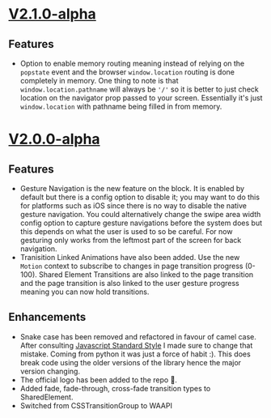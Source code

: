 # [V2.1.0-alpha](https://github.com/nxtexe/react-motion-router/blob/main/CHANGELOG.md#v210-alpha)
## Features
- Option to enable memory routing meaning instead of relying on the ```popstate``` event and the browser ```window.location``` routing is done completely in memory. One thing to note is that ```window.location.pathname``` will always be ```'/'``` so it is better to just check location on the navigator prop passed to your screen. Essentially it's just ```window.location``` with pathname being filled in from memory.


# [V2.0.0-alpha](https://github.com/nxtexe/react-motion-router/blob/main/CHANGELOG.md#v200-alpha)

## Features

- Gesture Navigation is the new feature on the block. It is enabled by default but there is a config option to disable it; you may want to do this for platforms such as iOS since there is no way to disable the native gesture navigation. You could alternatively change the swipe area width config option to capture gesture navigations before the system does but this depends on what the user is used to so be careful. For now gesturing only works from the leftmost part of the screen for back navigation.
- Tranisition Linked Animations have also been added. Use the new ```Motion``` context to subscribe to changes in page transition progress (0-100). Shared Element Transitions are also linked to the page transition and the page transition is also linked to the user gesture progress meaning you can now hold transitions.

## Enhancements

-  Snake case has been removed and refactored in favour of camel case. After consulting [Javascript Standard Style](https://standardjs.com/rules.html) I made sure to change that mistake. Coming from python it was just a force of habit :). This does break code using the older versions of the library hence the major version changing.
- The official logo has been added to the repo 🤩.
- Added fade, fade-through, cross-fade transition types to SharedElement.
- Switched from CSSTransitionGroup to WAAPI